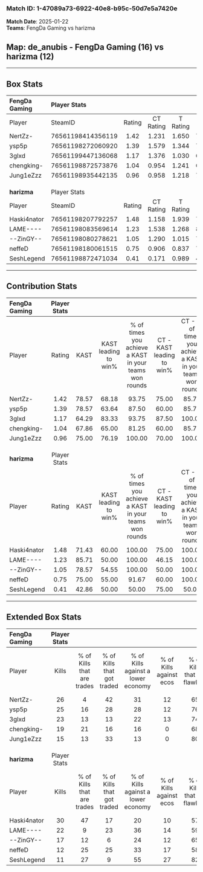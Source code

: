 ### Match ID: 1-47089a73-6922-40e8-b95c-50d7e5a7420e  
**Match Date**: 2025-01-22  
**Teams**: FengDa Gaming vs harizma  

## **Map**: de_anubis - FengDa Gaming (16) vs harizma (12)  
---  

## Box Stats  

| **FengDa Gaming** | Player Stats      |        |           |          |       |       |       |         |        |      |     |
| :- | :- | :-: | :-: | :-: | :-: | :-: | :-: | :-: | :-: | :-: | :-: |
| Player            | SteamID           | Rating | CT Rating | T Rating | KAST  |  ADR  | Kills | Assists | Deaths | K/D  | HS% |
| NertZz-           | 76561198414356119 |  1.42  |   1.231   |  1.650   | 78.57 | 103.3 |  26   |    3    |   19   | 1.37 | 53  |
| ysp5p             | 76561198272060920 |  1.39  |   1.579   |  1.344   | 78.57 | 92.8  |  25   |    7    |   18   | 1.39 | 52  |
| 3glxd             | 76561199447136068 |  1.17  |   1.376   |  1.030   | 64.29 | 75.0  |  23   |    4    |   17   | 1.35 | 26  |
| chengking-        | 76561198872573876 |  1.04  |   0.954   |  1.241   | 67.86 | 66.6  |  19   |    7    |   18   | 1.06 | 63  |
| Jung1eZzz         | 76561198935442135 |  0.96  |   0.958   |  1.218   | 75.00 | 77.4  |  15   |   12    |   21   | 0.71 | 60  |
|                   |                   |        |           |          |       |       |       |         |        |      |     |
|                   |                   |        |           |          |       |       |       |         |        |      |     |
|                   |                   |        |           |          |       |       |       |         |        |      |     |
| **harizma**       | Player Stats      |        |           |          |       |       |       |         |        |      |     |
| Player            | SteamID           | Rating | CT Rating | T Rating | KAST  |  ADR  | Kills | Assists | Deaths | K/D  | HS% |
| Haski4nator       | 76561198207792257 |  1.48  |   1.158   |  1.939   | 71.43 | 107.4 |  30   |    3    |   20   | 1.50 | 43  |
| LAME----          | 76561198083569614 |  1.23  |   1.538   |  1.268   | 85.71 | 90.3  |  22   |   10    |   24   | 0.92 | 50  |
| --ZinGY--         | 76561198080278621 |  1.05  |   1.290   |  1.015   | 78.57 | 68.1  |  17   |    9    |   19   | 0.89 | 29  |
| neffeD            | 76561198180061515 |  0.75  |   0.906   |  0.837   | 75.00 | 53.8  |  12   |    9    |   23   | 0.52 | 75  |
| SeshLegend        | 76561198872471034 |  0.41  |   0.171   |  0.989   | 42.86 | 40.3  |  11   |    1    |   23   | 0.48 | 27  |
---  

## Contribution Stats  

| **FengDa Gaming** | Player Stats |       |                      |                                                        |                           |                                                             |                          |                                                            |
| :- | :-: | :-: | :-: | :-: | :-: | :-: | :-: | :-: |
| Player            |    Rating    | KAST  | KAST leading to win% | % of times you achieve a KAST in your teams won rounds | CT - KAST leading to win% | CT - % of times you achieve a KAST in your teams won rounds | T - KAST leading to win% | T - % of times you achieve a KAST in your teams won rounds |
| NertZz-           |     1.42     | 78.57 |        68.18         |                         93.75                          |           75.00           |                            85.71                            |          64.29           |                           100.00                           |
| ysp5p             |     1.39     | 78.57 |        63.64         |                         87.50                          |           60.00           |                            85.71                            |          66.67           |                           88.89                            |
| 3glxd             |     1.17     | 64.29 |        83.33         |                         93.75                          |           87.50           |                           100.00                            |          80.00           |                           88.89                            |
| chengking-        |     1.04     | 67.86 |        65.00         |                         81.25                          |           60.00           |                            85.71                            |          70.00           |                           77.78                            |
| Jung1eZzz         |     0.96     | 75.00 |        76.19         |                         100.00                         |           70.00           |                           100.00                            |          81.82           |                           100.00                           |
|                   |              |       |                      |                                                        |                           |                                                             |                          |                                                            |
|                   |              |       |                      |                                                        |                           |                                                             |                          |                                                            |
|                   |              |       |                      |                                                        |                           |                                                             |                          |                                                            |
| **harizma**       | Player Stats |       |                      |                                                        |                           |                                                             |                          |                                                            |
| Player            |    Rating    | KAST  | KAST leading to win% | % of times you achieve a KAST in your teams won rounds | CT - KAST leading to win% | CT - % of times you achieve a KAST in your teams won rounds | T - KAST leading to win% | T - % of times you achieve a KAST in your teams won rounds |
| Haski4nator       |     1.48     | 71.43 |        60.00         |                         100.00                         |           75.00           |                           100.00                            |          50.00           |                           100.00                           |
| LAME----          |     1.23     | 85.71 |        50.00         |                         100.00                         |           46.15           |                           100.00                            |          54.55           |                           100.00                           |
| --ZinGY--         |     1.05     | 78.57 |        54.55         |                         100.00                         |           50.00           |                           100.00                            |          60.00           |                           100.00                           |
| neffeD            |     0.75     | 75.00 |        55.00         |                         91.67                          |           60.00           |                           100.00                            |          50.00           |                           83.33                            |
| SeshLegend        |     0.41     | 42.86 |        50.00         |                         50.00                          |           75.00           |                            50.00                            |          37.50           |                           50.00                            |
---  

## Extended Box Stats  

| **FengDa Gaming** | Player Stats |                            |                            |                                    |                         |                              |                                 |        |                             |                                     |                          |                               |                            |
| :- | :-: | :-: | :-: | :-: | :-: | :-: | :-: | :-: | :-: | :-: | :-: | :-: | :-: |
| Player            |    Kills     | % of Kills that are trades | % of Kills that got traded | % of Kills against a lower economy | % of Kills against ecos | % of Kills that are flawless | % of Kills that are close duels | Deaths | % of Deaths that get traded | % of Deaths against a lower economy | % of Deaths against ecos | % of Deaths that are flawless | % of Deaths that are close |
| NertZz-           |      26      |             4              |             42             |                 31                 |           12            |              65              |               12                |   19   |             11              |                 16                  |            5             |              58               |             11             |
| ysp5p             |      25      |             16             |             28             |                 28                 |           12            |              76              |                4                |   18   |             17              |                 17                  |            6             |              50               |             6              |
| 3glxd             |      23      |             13             |             13             |                 22                 |           13            |              74              |                0                |   17   |              6              |                 12                  |            0             |              71               |             0              |
| chengking-        |      19      |             21             |             16             |                 16                 |            0            |              68              |                0                |   18   |             11              |                 17                  |            6             |              72               |             11             |
| Jung1eZzz         |      15      |             13             |             33             |                 13                 |            0            |              80              |                0                |   21   |             33              |                 10                  |            0             |              52               |             14             |
|                   |              |                            |                            |                                    |                         |                              |                                 |        |                             |                                     |                          |                               |                            |
|                   |              |                            |                            |                                    |                         |                              |                                 |        |                             |                                     |                          |                               |                            |
|                   |              |                            |                            |                                    |                         |                              |                                 |        |                             |                                     |                          |                               |                            |
| **harizma**       | Player Stats |                            |                            |                                    |                         |                              |                                 |        |                             |                                     |                          |                               |                            |
| Player            |    Kills     | % of Kills that are trades | % of Kills that got traded | % of Kills against a lower economy | % of Kills against ecos | % of Kills that are flawless | % of Kills that are close duels | Deaths | % of Deaths that get traded | % of Deaths against a lower economy | % of Deaths against ecos | % of Deaths that are flawless | % of Deaths that are close |
| Haski4nator       |      30      |             47             |             17             |                 20                 |           10            |              57              |               10                |   20   |             10              |                 10                  |            10            |              60               |             5              |
| LAME----          |      22      |             9              |             23             |                 36                 |           14            |              59              |               14                |   24   |             38              |                 17                  |            13            |              71               |             0              |
| --ZinGY--         |      17      |             12             |             6              |                 24                 |           12            |              65              |                6                |   19   |             32              |                 11                  |            5             |              79               |             11             |
| neffeD            |      12      |             25             |             25             |                 33                 |           17            |              58              |                8                |   23   |             35              |                 22                  |            9             |              61               |             4              |
| SeshLegend        |      11      |             27             |             9              |                 55                 |           27            |              82              |                0                |   23   |             17              |                 13                  |            9             |              91               |             0              |
